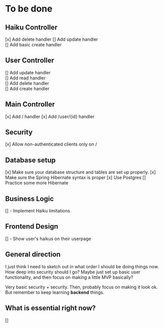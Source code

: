 # To be done

## Haiku Controller

[x] Add delete handler
[] Add update handler  
[] Add basic create handler
 
## User Controller

[] Add update handler  
[] Add read handler  
[] Add delete handler  
[] Add create handler  

## Main Controller

[x] Add / handler
[x] Add /user/{id} handler

## Security

[x] Allow non-authenticated clients only on /

## Database setup

[x] Make sure your database structure and tables are set up properly.
[x] Make sure the Spring Hibernate syntax is proper
[x] Use Postgres
[] Practice some more Hibernate

## Business Logic

[] - Implement Haiku limitations

## Frontend Design

[] - Show user's haikus on their userpage

## General direction

I just think I need to sketch out in what order I should be doing things now. How deep into security should I go?
Maybe just set up basic user functionality, and then focus on making a little MVP basically?

Very basic security + security. Then, probably focus on making it look ok. But remember to keep learning
**backend** things.

## What is essential right now?

[] 